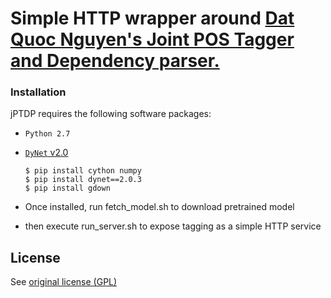 # Simple HTTP wrapper around [Dat Quoc Nguyen's ](https://github.com/datquocnguyen) [Joint POS Tagger and Dependency parser.](https://github.com/datquocnguyen/jPTDP)


### Installation

jPTDP requires the following software packages:

* `Python 2.7`
* [`DyNet` v2.0](http://dynet.readthedocs.io/en/latest/python.html)

      $ pip install cython numpy
      $ pip install dynet==2.0.3
      $ pip install gdown
      
* Once installed, run fetch_model.sh to download pretrained  model

* then execute run_server.sh to expose tagging as a simple HTTP service



## License

See [original license (GPL)](https://github.com/datquocnguyen/jPTDP/blob/master/License.txt)

